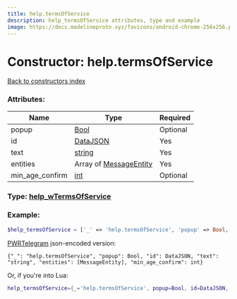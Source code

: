 ```yaml
---
title: help.termsOfService
description: help_termsOfService attributes, type and example
image: https://docs.madelineproto.xyz/favicons/android-chrome-256x256.png
---
```

# Constructor: help.termsOfService  
[Back to constructors index](index.md)



### Attributes:

| Name     |    Type       | Required |
|----------|---------------|----------|
|popup|[Bool](../types/Bool.md) | Optional|
|id|[DataJSON](../types/DataJSON.md) | Yes|
|text|[string](../types/string.md) | Yes|
|entities|Array of [MessageEntity](../types/MessageEntity.md) | Yes|
|min\_age\_confirm|[int](../types/int.md) | Optional|



### Type: [help\_wTermsOfService](../types/help_wTermsOfService.md)


### Example:

```php
$help_termsOfService = ['_' => 'help.termsOfService', 'popup' => Bool, 'id' => DataJSON, 'text' => 'string', 'entities' => [MessageEntity, MessageEntity], 'min_age_confirm' => int];
```  

[PWRTelegram](https://pwrtelegram.xyz) json-encoded version:

```
{"_": "help.termsOfService", "popup": Bool, "id": DataJSON, "text": "string", "entities": [MessageEntity], "min_age_confirm": int}
```


Or, if you're into Lua:

```lua
help_termsOfService={_='help.termsOfService', popup=Bool, id=DataJSON, text='string', entities={MessageEntity}, min_age_confirm=int}

```


